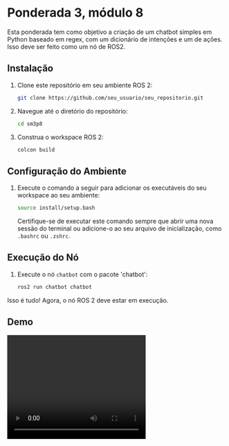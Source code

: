 # Ponderada 3, módulo 8

Esta ponderada tem como objetivo a criação de um chatbot simples em Python baseado em regex, com um dicionário de intenções e um de ações. Isso deve ser feito como um nó de ROS2.

## Instalação

1. Clone este repositório em seu ambiente ROS 2:

    ```bash
    git clone https://github.com/seu_usuario/seu_repositorio.git
    ```

2. Navegue até o diretório do repositório:

    ```bash
    cd sm3p8
    ```

3. Construa o workspace ROS 2:

    ```bash
    colcon build
    ```

## Configuração do Ambiente

1. Execute o comando a seguir para adicionar os executáveis do seu workspace ao seu ambiente:

    ```bash
    source install/setup.bash
    ```

    Certifique-se de executar este comando sempre que abrir uma nova sessão do terminal ou adicione-o ao seu arquivo de inicialização, como `.bashrc` ou `.zshrc`.

## Execução do Nó

1. Execute o nó `chatbot` com o pacote 'chatbot':

    ```bash
    ros2 run chatbot chatbot
    ```

Isso é tudo! Agora, o nó ROS 2 deve estar em execução.

## Demo

<video width="320" height="240" controls>
  <source src="https://github.com/elisaflemer/m8p3/blob/main/demo.webm?raw=true" type="video/webm">
</video>